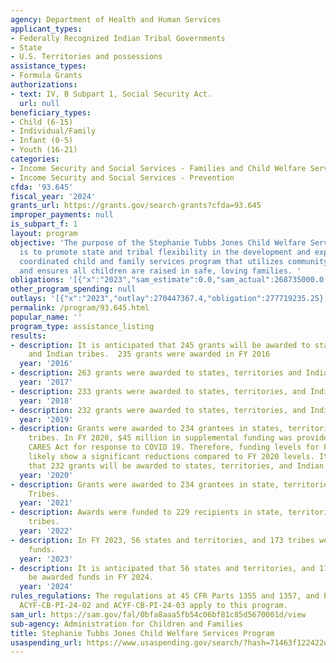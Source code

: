 ```yaml
---
agency: Department of Health and Human Services
applicant_types:
- Federally Recognized Indian Tribal Governments
- State
- U.S. Territories and possessions
assistance_types:
- Formula Grants
authorizations:
- text: IV, B Subpart 1, Social Security Act.
  url: null
beneficiary_types:
- Child (6-15)
- Individual/Family
- Infant (0-5)
- Youth (16-21)
categories:
- Income Security and Social Services - Families and Child Welfare Services
- Income Security and Social Services - Prevention
cfda: '93.645'
fiscal_year: '2024'
grants_url: https://grants.gov/search-grants?cfda=93.645
improper_payments: null
is_subpart_f: 1
layout: program
objective: 'The purpose of the Stephanie Tubbs Jones Child Welfare Services program
  is to promote state and tribal flexibility in the development and expansion of a
  coordinated child and family services program that utilizes community-based agencies
  and ensures all children are raised in safe, loving families. '
obligations: '[{"x":"2023","sam_estimate":0.0,"sam_actual":268735000.0,"usa_spending_actual":265589517.69},{"x":"2024","sam_estimate":0.0,"sam_actual":268735000.0,"usa_spending_actual":266184921.76},{"x":"2025","sam_estimate":0.0,"sam_actual":268735000.0,"usa_spending_actual":-389227.37}]'
other_program_spending: null
outlays: '[{"x":"2023","outlay":270447367.4,"obligation":277719235.25},{"x":"2024","outlay":199259768.43,"obligation":268025670.45},{"x":"2025","outlay":0.0,"obligation":0.0}]'
permalink: /program/93.645.html
popular_name: ''
program_type: assistance_listing
results:
- description: It is anticipated that 245 grants will be awarded to states, territories
    and Indian tribes.  235 grants were awarded in FY 2016
  year: '2016'
- description: 263 grants were awarded to states, territories and Indian tribes.
  year: '2017'
- description: 233 grants were awarded to states, territories, and Indian tribes.
  year: '2018'
- description: 232 grants were awarded to states, territories, and Indian tribes.
  year: '2019'
- description: Grants were awarded to 234 grantees in states, territories, and Indian
    tribes. In FY 2020, $45 million in supplemental funding was provided through the
    CARES Act for response to COVID 19. Therefore, funding levels for FY 2021 will
    likely show a significant reductions compared to FY 2020 levels. It is anticipated
    that 232 grants will be awarded to states, territories, and Indian tribes.
  year: '2020'
- description: Grants were awarded to 234 grantees in state, territories, and Indian
    Tribes.
  year: '2021'
- description: Awards were funded to 229 recipients in state, territories, and Indian
    tribes.
  year: '2022'
- description: In FY 2023, 56 states and territories, and 173 tribes were awarded
    funds.
  year: '2023'
- description: It is anticipated that 56 states and territories, and 171 tribes will
    be awarded funds in FY 2024.
  year: '2024'
rules_regulations: The regulations at 45 CFR Parts 1355 and 1357, and Program Instructions
  ACYF-CB-PI-24-02 and ACYF-CB-PI-24-03 apply to this program.
sam_url: https://sam.gov/fal/0bfa8aaa5fb54c06bf81c85d5670001d/view
sub-agency: Administration for Children and Families
title: Stephanie Tubbs Jones Child Welfare Services Program
usaspending_url: https://www.usaspending.gov/search/?hash=71463f122422d3114a39e2255bf5d6d5
---
```

